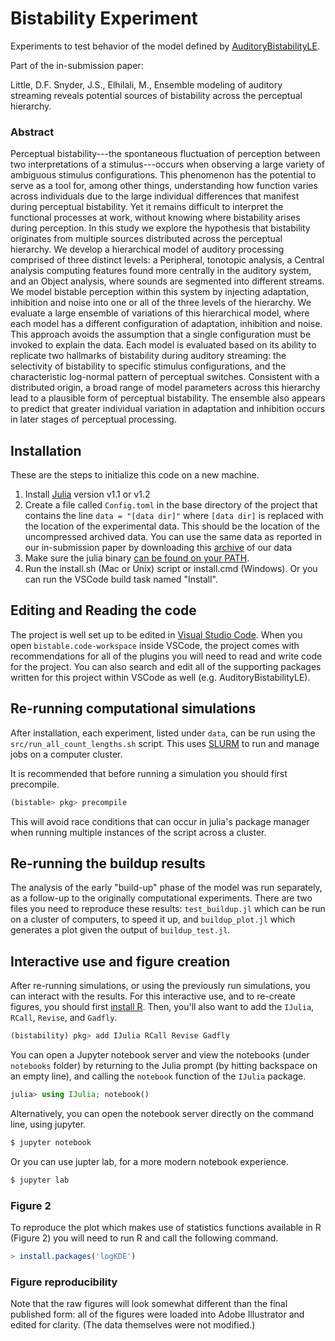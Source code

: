# Bistability Experiment

Experiments to test behavior of the model defined by
[AuditoryBistabilityLE](https://github.com/haberdashPI/AuditoryBistabilityLE).

Part of the in-submission paper:

Little, D.F. Snyder, J.S., Elhilali, M., Ensemble modeling of auditory
streaming reveals potential sources of bistability across the perceptual
hierarchy.

### Abstract 

Perceptual bistability---the spontaneous fluctuation of perception between
two interpretations of a stimulus---occurs when observing a large variety of
ambiguous stimulus configurations. This phenomenon has the potential to serve
as a tool for, among other things, understanding how function varies across
individuals due to the large individual differences that manifest during
perceptual bistability. Yet it remains difficult to interpret the functional
processes at work, without knowing where bistability arises during
perception. In this study we explore the hypothesis that bistability
originates from multiple sources distributed across the perceptual hierarchy.
We develop a hierarchical model of auditory processing comprised of three
distinct levels: a Peripheral, tonotopic analysis, a Central analysis
computing features found more centrally in the auditory system, and an Object
analysis, where sounds are segmented into different streams. We model
bistable perception within this system by injecting adaptation, inhibition
and noise into one or all of the three levels of the hierarchy. We evaluate a
large ensemble of variations of this hierarchical model, where each model has
a different configuration of adaptation, inhibition and noise. This approach
avoids the assumption that a single configuration must be invoked to explain
the data. Each model is evaluated based on its ability to replicate two
hallmarks of bistability during auditory streaming: the selectivity of
bistability to specific stimulus configurations, and the characteristic
log-normal pattern of perceptual switches. Consistent with a distributed
origin, a broad range of model parameters across this hierarchy lead to a
plausible form of perceptual bistability. The ensemble also appears to
predict that greater individual variation in adaptation and inhibition occurs
in later stages of perceptual processing.

## Installation

These are the steps to initialize this code on a new machine. 

1. Install [Julia](https://julialang.org/downloads/) version v1.1 or v1.2
2. Create a file called `Config.toml` in the base directory of the project that
contains the line `data = "[data dir]"` where `[data dir]` is replaced with the location
of the experimental data. This should be the location of the uncompressed archived data.
You can use the same data as reported in our in-submission paper by downloading
this [archive](TODO) of our data
3. Make sure the julia binary [can be found on your PATH](https://en.wikibooks.org/wiki/Introducing_Julia/Getting_started). 
4. Run the install.sh (Mac or Unix) script or install.cmd (Windows). Or you can
run the VSCode build task named "Install".

## Editing and Reading the code

The project is well set up to be edited in [Visual Studio
Code](https://code.visualstudio.com/). When you open
`bistable.code-workspace` inside VSCode, the project comes with
recommendations for all of the plugins you will need to read and write code
for the project. You can also search and edit all of the supporting packages
written for this project within VSCode as well (e.g. AuditoryBistabilityLE).

## Re-running computational simulations

After installation, each experiment, listed under `data`, can be run using the
`src/run_all_count_lengths.sh` script. This uses
[SLURM](https://slurm.schedmd.com/documentation.html) to run and manage jobs
on a computer cluster.

It is recommended that before running a simulation you should first precompile.

```julia
(bistable> pkg> precompile
```

This will avoid race conditions that can occur in julia's package manager
when running multiple instances of the script across a cluster.

## Re-running the buildup results

The analysis of the early "build-up" phase of the model was run separately, as a follow-up to the originally computational experiments. There are two files you need to reproduce these results: `test_buildup.jl` which can be run on a cluster of computers, to speed it up, and `buildup_plot.jl` which generates a plot given the output of `buildup_test.jl`.

## Interactive use and figure creation

After re-running simulations, or using the previously run simulations, you
can interact with the results. For this interactive use, and to re-create
figures, you should first [install R](https://cloud.r-project.org/). Then,
you'll also want to add the `IJulia`, `RCall`, `Revise`, and `Gadfly`.

```julia
(bistability) pkg> add IJulia RCall Revise Gadfly
```
You can open a Jupyter notebook server and view the notebooks
(under `notebooks` folder) by returning to the Julia prompt (by hitting
backspace on an empty line), and calling the `notebook` function
of the `IJulia` package.

```julia
julia> using IJulia; notebook()
```

Alternatively, you can open the notebook server directly on the command line,
using jupyter.

```bash
$ jupyter notebook
```

Or you can use jupter lab, for a more modern notebook experience.

```bash
$ jupyter lab
```

### Figure 2
To reproduce the plot which makes use of statistics functions available in R
(Figure 2) you will need to run R and call the following command.
```R
> install.packages('logKDE')
```

### Figure reproducibility 

Note that the raw figures will look somewhat different than the final
published form: all of the figures were loaded into Adobe Illustrator and
edited for clarity. (The data themselves were not modified.)
